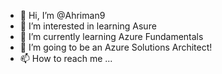 - 👋 Hi, I’m @Ahriman9
- 👀 I’m interested in learning Asure
- 🌱 I’m currently learning Azure Fundamentals
- 💞️ I’m going to be an Azure Solutions Architect!
- 📫 How to reach me ...

<!---
Ahriman9/Ahriman9 is a ✨ special ✨ repository because its `README.md` (this file) appears on your GitHub profile.
You can click the Preview link to take a look at your changes.
--->
